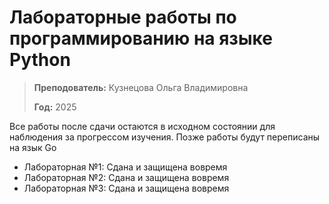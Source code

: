# Лабораторные работы по программированию на языке Python

> **Преподователь:** Кузнецова Ольга Владимировна
>
> **Год:** 2025

Все работы после сдачи остаются в исходном состоянии для наблюдения за прогрессом изучения.
Позже работы будут переписаны на язык Go

- Лабораторная №1: Сдана и защищена вовремя
- Лабораторная №2: Сдана и защищена вовремя
- Лабораторная №3: Сдана и защищена вовремя
